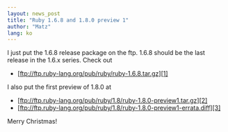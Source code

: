 ```yaml
---
layout: news_post
title: "Ruby 1.6.8 and 1.8.0 preview 1"
author: "Matz"
lang: ko
---
```


I just put the 1.6.8 release package on the ftp. 1.6.8 should be the
last release in the 1.6.x series. Check out

* [ftp://ftp.ruby-lang.org/pub/ruby/ruby-1.6.8.tar.gz][1]

I also put the first preview of 1.8.0 at

* [ftp://ftp.ruby-lang.org/pub/ruby/1.8/ruby-1.8.0-preview1.tar.gz][2]
* [ftp://ftp.ruby-lang.org/pub/ruby/1.8/ruby-1.8.0-preview1-errata.diff][3]

Merry Christmas!



[1]: ftp://ftp.ruby-lang.org/pub/ruby/ruby-1.6.8.tar.gz
[2]: ftp://ftp.ruby-lang.org/pub/ruby/1.8/ruby-1.8.0-preview1.tar.gz
[3]: ftp://ftp.ruby-lang.org/pub/ruby/1.8/ruby-1.8.0-preview1-errata.diff
